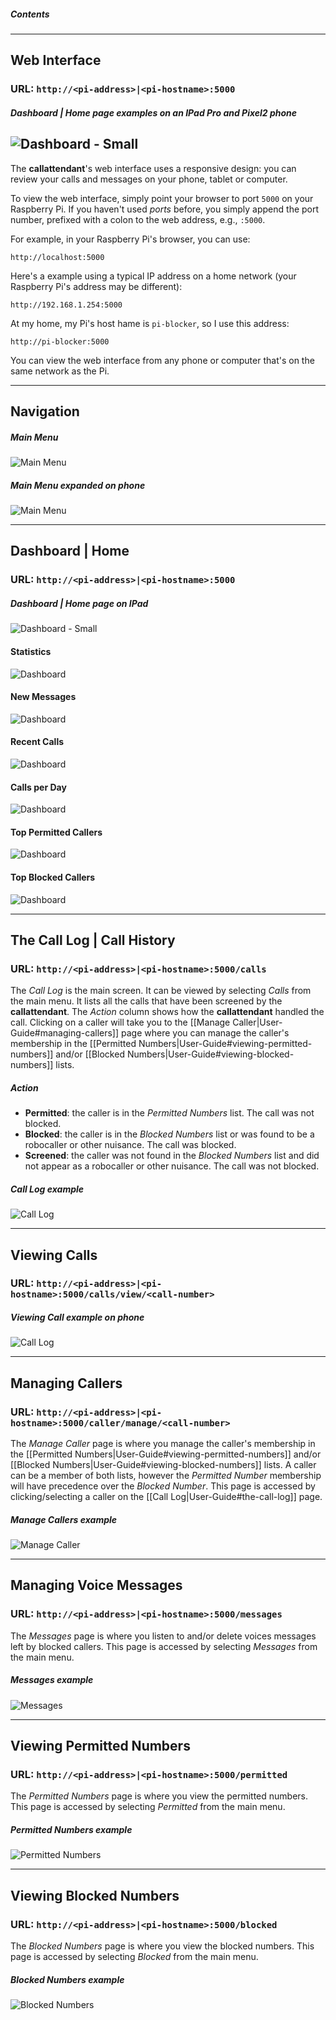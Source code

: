 ##### Contents


***
## Web Interface
### URL: `http://<pi-address>|<pi-hostname>:5000`

##### _Dashboard | Home page examples on an IPad Pro and Pixel2 phone_
![Dashboard - Small](https://github.com/emxsys/callattendant/blob/master/docs/dashboard-responsive.png)
---
The __callattendant__'s web interface uses a responsive design: you can review your calls and messages on your phone,
tablet or computer.

To view the web interface, simply point your browser to port `5000` on your Raspberry Pi.
If you haven't used _ports_ before, you simply append the port number, prefixed with a colon
to the web address, e.g., `:5000`.

For example, in your Raspberry Pi's browser, you can use:
```
http://localhost:5000
```
Here's a example using a typical IP address on a home network (your Raspberry Pi's address may be different):
```
http://192.168.1.254:5000
```
At my home, my Pi's host hame is `pi-blocker`, so I use this address:
```
http://pi-blocker:5000
```
You can view the web interface from any phone or computer that's on
the same network as the Pi.

***
## Navigation
##### _Main Menu_
![Main Menu](https://github.com/emxsys/callattendant/blob/master/docs/callattendant-navbar.png)

##### _Main Menu expanded on phone_
![Main Menu](https://github.com/emxsys/callattendant/blob/master/docs/callattendant-navbar-pixel2.png)

***
## Dashboard | Home
### URL: `http://<pi-address>|<pi-hostname>:5000`

##### _Dashboard | Home page on IPad_
![Dashboard - Small](https://github.com/emxsys/callattendant/blob/master/docs/dashboard-ipad.png)

#### Statistics
![Dashboard](https://github.com/emxsys/callattendant/blob/master/docs/dashboard-statistics.png)

#### New Messages
![Dashboard](https://github.com/emxsys/callattendant/blob/master/docs/dashboard-messages-waiting.png)

#### Recent Calls
![Dashboard](https://github.com/emxsys/callattendant/blob/master/docs/dashboard-recent-calls.png)

#### Calls per Day
![Dashboard](https://github.com/emxsys/callattendant/blob/master/docs/dashboard-calls-per-date.png)

#### Top Permitted Callers
![Dashboard](https://github.com/emxsys/callattendant/blob/master/docs/dashboard-top-permitted-callers.png)

#### Top Blocked Callers
![Dashboard](https://github.com/emxsys/callattendant/blob/master/docs/dashboard-top-blocked-callers.png)
***
## The Call Log | Call History
### URL: `http://<pi-address>|<pi-hostname>:5000/calls`


The _Call Log_ is the main screen. It can be viewed by selecting _Calls_ from the main menu. 
It lists all the calls that have been screened by the __callattendant__.
The _Action_ column shows how the __callattendant__ handled the call.
Clicking on a caller will take you to the [[Manage Caller|User-Guide#managing-callers]] page where you can manage the caller's
membership in the [[Permitted Numbers|User-Guide#viewing-permitted-numbers]] and/or 
[[Blocked Numbers|User-Guide#viewing-blocked-numbers]] lists.
##### _Action_
- __Permitted__: the caller is in the _Permitted Numbers_ list. The call was not blocked.
- __Blocked__: the caller is in the _Blocked Numbers_ list or was found to be a robocaller or other nuisance. The call was blocked.
- __Screened__: the caller was not found in the _Blocked Numbers_ list and did not appear as a robocaller or other nuisance. The call was not blocked.

##### _Call Log example_
![Call Log](https://github.com/emxsys/callattendant/blob/master/docs/call-log-ipad.png)

***
## Viewing Calls
### URL: `http://<pi-address>|<pi-hostname>:5000/calls/view/<call-number>`

##### _Viewing Call example on phone_
![Call Log](https://github.com/emxsys/callattendant/blob/master/docs/view-call-pixel2.png)
***

## Managing Callers
### URL: `http://<pi-address>|<pi-hostname>:5000/caller/manage/<call-number>`
The _Manage Caller_ page is where you manage the caller's membership in the 
[[Permitted Numbers|User-Guide#viewing-permitted-numbers]] and/or 
[[Blocked Numbers|User-Guide#viewing-blocked-numbers]] lists. A caller can be
a member of both lists, however the _Permitted Number_ membership will have
precedence over the _Blocked Number_. This page is accessed by clicking/selecting
a caller on the [[Call Log|User-Guide#the-call-log]] page.
##### _Manage Callers example_
![Manage Caller](https://github.com/emxsys/callattendant/blob/master/docs/manage-caller-pixel2.png)

***

## Managing Voice Messages
### URL: `http://<pi-address>|<pi-hostname>:5000/messages`
The _Messages_ page is where you listen to and/or delete voices messages left by blocked callers.
This page is accessed by selecting _Messages_ from the main menu.
##### _Messages example_
![Messages](https://github.com/emxsys/callattendant/blob/master/docs/messages-ipad.png)

***

## Viewing Permitted Numbers
### URL: `http://<pi-address>|<pi-hostname>:5000/permitted`
The  _Permitted Numbers_ page is where you view the permitted numbers.
This page is accessed by selecting _Permitted_ from the main menu.
##### _Permitted Numbers example_
![Permitted Numbers](https://github.com/emxsys/callattendant/blob/master/docs/permitted-numbers-ipad.png)

***

## Viewing Blocked Numbers
### URL: `http://<pi-address>|<pi-hostname>:5000/blocked`
The  _Blocked Numbers_ page is where you view the blocked numbers.
This page is accessed by selecting _Blocked_ from the main menu.
##### _Blocked Numbers example_
![Blocked Numbers](https://github.com/emxsys/callattendant/blob/master/docs/blocked-numbers-ipad.png)


